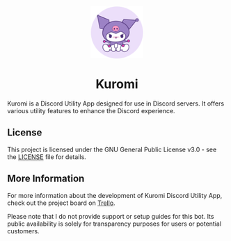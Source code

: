 <div align="center">
    <img src="kuromi-circle.png" alt="Kuromi" width="120">
</div>

<h1 align="center">Kuromi</h1>

Kuromi is a Discord Utility App designed for use in Discord servers. It offers various utility features to enhance the Discord experience.

## License

This project is licensed under the GNU General Public License v3.0 - see the [LICENSE](LICENSE) file for details.

## More Information

For more information about the development of Kuromi Discord Utility App, check out the project board on [Trello](https://trello.com/b/fYomugl8/nekis-discord-apps).

Please note that I do not provide support or setup guides for this bot. Its public availability is solely for transparency purposes for users or potential customers.
